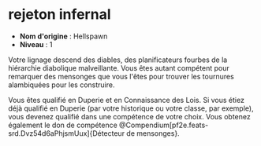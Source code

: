 # rejeton infernal

 * **Nom d'origine** : Hellspawn
 * **Niveau** : 1


<p>Votre lignage descend des diables, des planificateurs fourbes de la hiérarchie diabolique malveillante. Vous êtes autant compétent pour remarquer des mensonges que vous l'êtes pour trouver les tournures alambiquées pour les construire.</p>
<p>Vous êtes qualifié en Duperie et en Connaissance des Lois. Si vous étiez déjà qualifié en Duperie (par votre historique ou votre classe, par exemple), vous devenez qualifié dans une compétence de votre choix. Vous obtenez également le don de compétence @Compendium[pf2e.feats-srd.Dvz54d6aPhjsmUux]{Détecteur de mensonges}.</p>